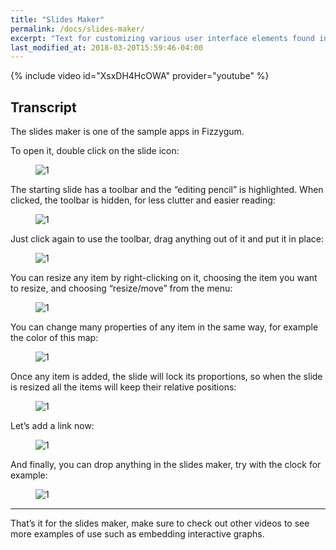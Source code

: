 ```yaml
---
title: "Slides Maker"
permalink: /docs/slides-maker/
excerpt: "Text for customizing various user interface elements found in the theme."
last_modified_at: 2018-03-20T15:59:46-04:00
---
```


{% include video id="XsxDH4HcOWA" provider="youtube" %}

## Transcript

The slides maker is one of the sample apps in Fizzygum.

To open it, double click on the slide icon:

<figure>
  <img src="{{ '/assets/images/docs-gifs/slides-maker/slides-maker-1.gif' | relative_url }}" alt="1">
</figure>

The starting slide has a toolbar and the “editing pencil” is highlighted. When clicked, the toolbar is hidden, for less clutter and easier reading:

<figure>
  <img src="{{ '/assets/images/docs-gifs/slides-maker/slides-maker-2.gif' | relative_url }}" alt="1">
</figure>

Just click again to use the toolbar, drag anything out of it and put it in place:

<figure>
  <img src="{{ '/assets/images/docs-gifs/slides-maker/slides-maker-3.gif' | relative_url }}" alt="1">
</figure>

You can resize any item by right-clicking on it, choosing the item you want to resize, and choosing “resize/move” from the menu:

<figure>
  <img src="{{ '/assets/images/docs-gifs/slides-maker/slides-maker-4.gif' | relative_url }}" alt="1">
</figure>

You can change many properties of any item in the same way, for example the color of this map:

<figure>
  <img src="{{ '/assets/images/docs-gifs/slides-maker/slides-maker-5.gif' | relative_url }}" alt="1">
</figure>

Once any item is added, the slide will lock its proportions, so when the slide is resized all the items will keep their relative positions:

<figure>
  <img src="{{ '/assets/images/docs-gifs/slides-maker/slides-maker-6.gif' | relative_url }}" alt="1">
</figure>

Let’s add a link now:

<figure>
  <img src="{{ '/assets/images/docs-gifs/slides-maker/slides-maker-7.gif' | relative_url }}" alt="1">
</figure>

And finally, you can drop anything in the slides maker, try with the clock for example:

<figure>
  <img src="{{ '/assets/images/docs-gifs/slides-maker/slides-maker-8.gif' | relative_url }}" alt="1">
</figure>

---

That’s it for the slides maker, make sure to check out other videos to see more examples of use such as embedding interactive graphs.